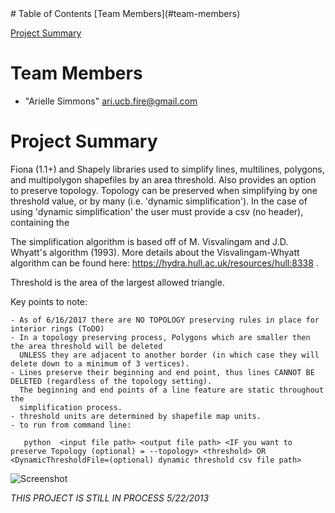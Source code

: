 
<html>
<head>
</head>
<body>
# Table of Contents
[Team Members](#team-members)

[Project Summary](#project-summary)

# <a name="team-members"></a>Team Members
* "Arielle Simmons" <ari.ucb.fire@gmail.com>
	
# <a name="project-summary"></a>Project Summary

Fiona (1.1+) and Shapely libraries used to simplify lines, multilines, polygons, and multipolygon shapefiles by an area threshold. Also provides an option to
preserve topology. Topology can be preserved when simplifying by one threshold  value, or by many (i.e. 'dynamic simplification'). In the case of using
'dynamic simplification' the user must provide a csv (no header), containing the 

The simplification algorithm is based off of M. Visvalingam and J.D. Whyatt's algorithm (1993). More details about the 
Visvalingam-Whyatt algorithm can be found here: https://hydra.hull.ac.uk/resources/hull:8338      .

Threshold is the area of the largest allowed triangle.

Key points to note:

	- As of 6/16/2017 there are NO TOPOLOGY preserving rules in place for interior rings (ToDO)
	- In a topology preserving process, Polygons which are smaller then the area threshold will be deleted
      UNLESS they are adjacent to another border (in which case they will delete down to a minimum of 3 vertices).	
	- Lines preserve their beginning and end point, thus lines CANNOT BE DELETED (regardless of the topology setting). 
	  The beginning and end points of a line feature are static throughout the 
	  simplification process.
	- threshold units are determined by shapefile map units.  
	- to run from command line: 
	
	   python  <input file path> <output file path> <IF you want to preserve Topology (optional) = --topology> <threshold> OR <DynamicThresholdFile=(optional) dynamic threshold csv file path>
	
![Screenshot](https://raw.github.com/ARSimmons/Simplify_with_Topology/master/dynamic_simplification.JPG)


*THIS PROJECT IS STILL IN PROCESS 5/22/2013*
 
</body>
</html>